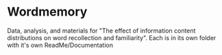 # Wordmemory
Data, analysis, and materials for "The effect of information content distributions on word recollection and familiarity". Each is in its own folder with it's own ReadMe/Documentation
